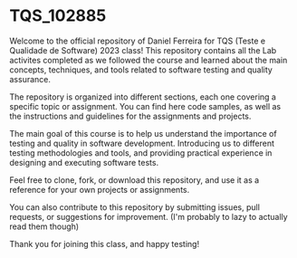 # TQS_102885
Welcome to the official repository of Daniel Ferreira for TQS (Teste e Qualidade de Software) 2023 class! This repository contains all the Lab activites completed as we followed the course and learned about the main concepts, techniques, and tools related to software testing and quality assurance.

The repository is organized into different sections, each one covering a specific topic or assignment. You can find here code samples, as well as the instructions and guidelines for the assignments and projects.

The main goal of this course is to help us understand the importance of testing and quality in software development. Introducing us to different testing methodologies and tools, and providing practical experience in designing and executing software tests.

Feel free to clone, fork, or download this repository, and use it as a reference for your own projects or assignments. 

You can also contribute to this repository by submitting issues, pull requests, or suggestions for improvement. (I'm probably to lazy to actually read them though)

Thank you for joining this class, and happy testing!
